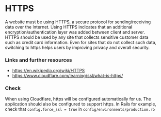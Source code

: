 # HTTPS
A website must be using HTTPS, a secure protocol for sending/receiving data over the Internet. 
Using HTTPS indicates that an additional encryption/authentication layer was added between client and server. 
HTTPS should be used by any site that collects sensitive customer data such as credit card information. 
Even for sites that do not collect such data, switching to https helps users by improving privacy and overall security. 

### Links and further resources
* https://en.wikipedia.org/wiki/HTTPS
* https://www.cloudflare.com/learning/ssl/what-is-https/

### Check
When using Cloudflare, https will be configured automatically for us. 
The application should also be configured to support https. In Rails for example, check that `config.force_ssl = true` in `config/environments/production.rb`